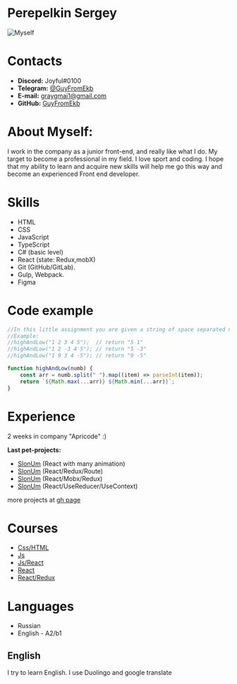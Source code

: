 # Perepelkin Sergey
![Myself](https://picsum.photos/800/600)
# Contacts

- **Discord:** Joyful#0100
- **Telegram:** [@GuyFromEkb](https://t.me/GuyFromEkb)
- **E-mail:** [graygmai1@gmail.com](graygmai1@gmail.com)
- **GitHub:** [GuyFromEkb](https://github.com/GuyFromEkb)

# About Myself:

I work in the company as a junior front-end, and really like what I do. My target to become a professional in my field. I love sport and coding. I hope that my ability to learn and acquire new skills will help me go this way and become an experienced Front end developer.

# Skills

- HTML
- CSS
- JavaScript
- TypeScript
- C# (basic level)
- React (state: Redux,mobX)
- Git (GitHub/GitLab).
- Gulp, Webpack.
- Figma

# Code example

```js
//In this little assignment you are given a string of space separated numbers, and have to return the highest and lowest number.
//Example:
//highAndLow("1 2 3 4 5");  // return "5 1"
//highAndLow("1 2 -3 4 5"); // return "5 -3"
//highAndLow("1 9 3 4 -5"); // return "9 -5"

function highAndLow(numb) {
	const arr = numb.split(" ").map((item) => parseInt(item));
	return `${Math.max(...arr)} ${Math.min(...arr)}`;
}
```

# Experience

2 weeks in company "Apricode" :)

**Last pet-projects:**

- [SlonUm](https://github.com/GuyFromEkb/react-final-task) (React with many animation)
- [SlonUm](https://github.com/GuyFromEkb/react_bastion-tasks) (React/Redux/Route)
- [SlonUm](https://github.com/GuyFromEkb/todo-ts-mobx-react) (React/Mobx/Redux)
- [SlonUm](https://react-type-script-fortnite-api-shop.vercel.app/) (React/UseReducer/UseContext)

more projects at [gh page](https://guyfromekb.github.io/)

# Courses

- [Css/HTML](https://www.udemy.com/course/webdeveloper/)
- [Js](https://www.udemy.com/course/javascript_practice/)
- [Js/React](https://www.udemy.com/course/javascript_full/)
- [React](https://www.udemy.com/course/react-from-scratch/)
- [React/Redux](https://www.udemy.com/course/redux-react/)

# Languages

- Russian
- English - A2/b1

## English

I try to learn English. I use Duolingo and google translate
